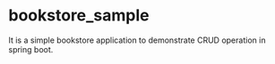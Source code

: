 # bookstore_sample
It is a simple bookstore application to demonstrate CRUD operation in spring boot.


